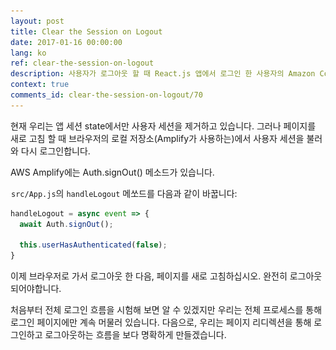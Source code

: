 ```yaml
---
layout: post
title: Clear the Session on Logout
date: 2017-01-16 00:00:00
lang: ko
ref: clear-the-session-on-logout
description: 사용자가 로그아웃 할 때 React.js 앱에서 로그인 한 사용자의 Amazon Cognito 세션을 삭제해야합니다. AWS Amplify의 Auth.signOut() 메소드를 사용하여 이를 수행 할 수 있습니다. 
context: true
comments_id: clear-the-session-on-logout/70
---
```


현재 우리는 앱 세션 state에서만 사용자 세션을 제거하고 있습니다. 그러나 페이지를 새로 고침 할 때 브라우저의 로컬 저장소(Amplify가 사용하는)에서 사용자 세션을 불러와 다시 로그인합니다.

AWS Amplify에는 Auth.signOut() 메소드가 있습니다.

<img class="code-marker" src="/assets/s.png"/>`src/App.js`의 `handleLogout` 메쏘드를 다음과 같이 바꿉니다: 

``` javascript
handleLogout = async event => {
  await Auth.signOut();

  this.userHasAuthenticated(false);
}
```

이제 브라우저로 가서 로그아웃 한 다음, 페이지를 새로 고침하십시오. 완전히 로그아웃되어야합니다.

처음부터 전체 로그인 흐름을 시험해 보면 알 수 있겠지만 우리는 전체 프로세스를 통해 로그인 페이지에만 계속 머물러 있습니다. 다음으로, 우리는 페이지 리디렉션을 통해 로그인하고 로그아웃하는 흐름을 보다 명확하게 만들겠습니다.

